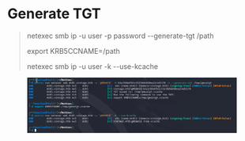 # Generate TGT

> netexec smb ip -u user -p password --generate-tgt /path
>
> export KRB5CCNAME=/path
>
> netexec smb ip -u user -k --use-kcache

<figure><img src="../.gitbook/assets/image (11).png" alt=""><figcaption></figcaption></figure>
